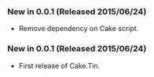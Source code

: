 ### New in 0.0.1 (Released 2015/06/24)
* Remove dependency on Cake script.

### New in 0.0.1 (Released 2015/06/24)
* First release of Cake.Tin.